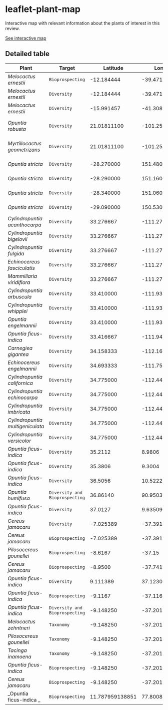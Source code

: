 # leaflet-plant-map
Interactive map with relevant information about the plants of interest in this review.

[See interactive map](https://lbmcf.github.io/leaflet-plant-map)

## Detailed table

| Plant	| Target | Latitude | Longitude | Reference |
| ----- | ------ | -------- | --------- | --------- |
| _Melocactus ernestii_ | `Bioprospecting` | -12.184444 | -39.471306 | Carvalho et al. (2018) |
| _Melocactus ernestii_ | `Diversity` | -12.184444 | -39.471306 | Ferreira-Silva et al. (2021) |
| _Melocactus ernestii_ | `Diversity` | -15.991457 | -41.308297 | Ferreira-Silva et al. (2021) |
| _Opuntia robusta_ | `Diversity` | 21.01811100 | -101.25832000 | Fonseca-Garcia et al. (2016) |
| _Myrtillocactus geometrizans_ | `Diversity` | 21.01811100 | -101.25832000 | Fonseca-Garcia et al. (2016) |
| _Opuntia stricta_ | `Diversity` | -28.270000 | 151.480000 | Fisher et al. (1994) |
| _Opuntia stricta_ | `Diversity` | -28.290000 | 151.160000 | Fisher et al. (1994) |
| _Opuntia stricta_ | `Diversity` | -28.340000 | 151.060000 | Fisher et al. (1994) |
| _Opuntia stricta_ | `Diversity` | -29.090000 | 150.530000 | Fisher et al. (1994) |
| _Cylindropuntia acanthocarpa_ | `Diversity` | 33.276667 | -111.276667 | Suryanayanan et al. (2005) |
| _Cylindropuntia bigelovii_ | `Diversity` | 33.276667 | -111.276667 | Suryanayanan et al. (2005) |
| _Cylindropuntia fulgida_ | `Diversity` | 33.276667 | -111.276667 | Suryanayanan et al. (2005) |
| _Echinocereus fasciculatis_ | `Diversity` | 33.276667 | -111.276667 | Suryanayanan et al. (2005) |
| _Mammillaria viridiflora_ | `Diversity` | 33.276667 | -111.276667 | Suryanayanan et al. (2005) |
| _Cylindropuntia arbuscula_ | `Diversity` | 33.410000 | -111.933333 | Suryanayanan et al. (2005) |
| _Cylindropuntia whipplei_ | `Diversity` | 33.410000 | -111.933333 | Suryanayanan et al. (2005) |
| _Opuntia engelmannii_ | `Diversity` | 33.410000 | -111.933333 | Suryanayanan et al. (2005) |
| _Opuntia ficus-indica_ | `Diversity` | 33.416667 | -111.945000 | Suryanayanan et al. (2005) |
| _Carnegiea gigantea_ | `Diversity` | 34.158333 | -112.163333 | Suryanayanan et al. (2005) |
| _Echinocereus engelmannii_ | `Diversity` | 34.693333 | -111.751667 | Suryanayanan et al. (2005) |
| _Cylindropuntia californica_ | `Diversity` | 34.775000 | -112.440000 | Suryanayanan et al. (2005) |
| _Cylindropuntia echinocarpa_ | `Diversity` | 34.775000 | -112.440000 | Suryanayanan et al. (2005) |
| _Cylindropuntia imbricata_ | `Diversity` | 34.775000 | -112.440000 | Suryanayanan et al. (2005) |
| _Cylindropuntia multigeniculata_ | `Diversity` | 34.775000 | -112.440000 | Suryanayanan et al. (2005) |
| _Cylindropuntia versicolor_ | `Diversity` | 34.775000 | -112.440000 | Suryanayanan et al. (2005) |
| _Opuntia ficus-indica_ | `Diversity` | 35.2112 | 8.9806 | Gargouri et al. (2021) |
| _Opuntia ficus-indica_ | `Diversity` | 35.3806 | 9.3004 | Gargouri et al. (2021) |
| _Opuntia ficus-indica_ | `Diversity` | 36.5056 | 10.5222 | Gargouri et al. (2021) |
| _Opuntia humifusa_ | `Diversity and Bioprospecting` | 36.86140 | 90.95036 | Silva-Hughes et al. (2015) |
| _Opuntia ficus-indica_ | `Diversity` | 37.0127 | 9.63509 | Gargouri et al. (2021) |
| _Cereus jamacaru_ | `Diversity` | -7.025389 | -37.391972 | Bezerra et al. (2013) |
| _Cereus jamacaru_ | `Bioprospecting` | -7.025389 | -37.391972 | Santos et al. (2015) |
| _Pilosocereus gounellei_ | `Bioprospecting` | -8.6167 | -37.15 | Pires et al. (2015) |
| _Cereus jamacaru_ | `Bioprospecting` | -8.9500 | -37.74167 | Pires et al. (2015) |
| _Opuntia ficus-indica_ | `Diversity` | 9.111389 | 37.123056  | Freire et al. (2015) |
| _Opuntia ficus-indica_ | `Bioprospecting` | -9.1167 | -37.1167 | Pires et al. (2015) |
| _Opuntia fIcus-indica_ | `Diversity and Bioprospecting` | -9.148250 | -37.201139 | Bezerra et al. (2012) |
| _Melocactus zehntneri_ | `Taxonomy` | -9.148250 | -37.201139 | Bezerra et al (2017b) |
| _Pilosocereus gounellei_ | `Taxonomy` | -9.148250 | -37.201139 | Bezerra et al (2017b) |
| _Tacinga inamoena_ | `Taxonomy` | -9.148250 | -37.201139 | Bezerra et al. (2017c) |
| _Opuntia ficus-indica_ | `Bioprospecting` | -9.148250 | -37.201139 | Bomfim et al. (2020) |
| _Cereus jamacaru_ | `Bioprospecting` | -9.148250 | -37.201139 | Bomfim et al. (2020) |
| _Opuntia ficus-indica _ | `Bioprospecting` | 11.787959138851 | 77.8008024848795 | Baskar et al. (2020) |
